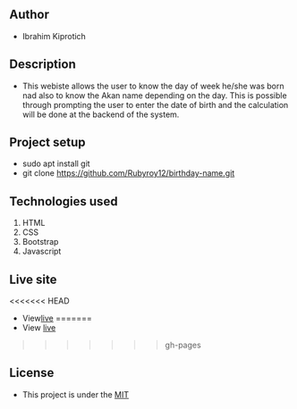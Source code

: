 ## Author
- Ibrahim Kiprotich
## Description
- This webiste allows the user to know the day of week he/she was born nad also to know the Akan name depending on the day. This is possible through prompting the user to enter the date of birth and the calculation will be done at the backend of the system.
## Project setup
- sudo apt install git
- git clone https://github.com/Rubyroy12/birthday-name.git
## Technologies used
1. HTML
2. CSS 
3. Bootstrap
4. Javascript
## Live site
<<<<<<< HEAD
- View[live](https://rubyroy12.github.io/birthday-name/)
=======
- View [live](https://rubyroy12.github.io/birthday-name/)
>>>>>>> gh-pages
## License
- This project is under the [MIT](LICENSE.md)

